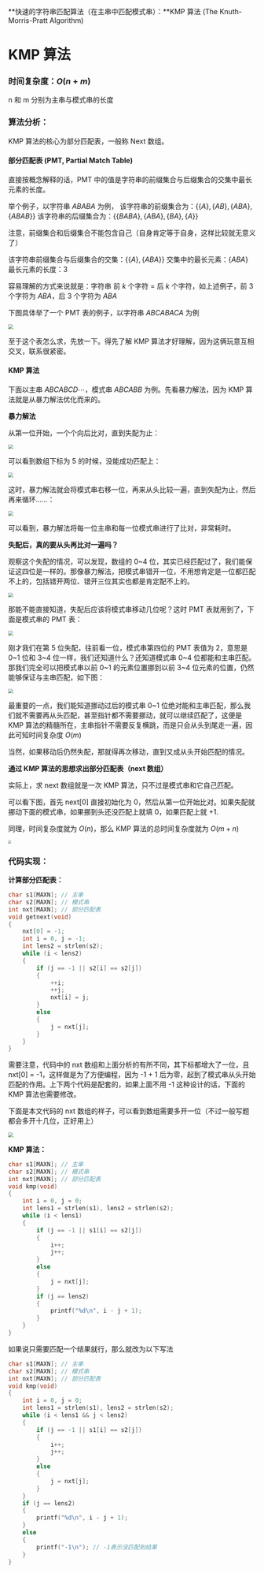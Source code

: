 **快速的字符串匹配算法（在主串中匹配模式串）：**KMP 算法 (The Knuth-Morris-Pratt Algorithm)

<!--more-->

# KMP 算法

### 时间复杂度：$O(n+m)$ 

n 和 m 分别为主串与模式串的长度

### 算法分析：

KMP 算法的核心为部分匹配表，一般称 Next 数组。

#### 部分匹配表 (PMT, Partial Match Table)

直接按概念解释的话，PMT 中的值是字符串的前缀集合与后缀集合的交集中最长元素的长度。

举个例子，以字符串 $ABABA$ 为例，
该字符串的前缀集合为：$\big\{\{A\},\{AB\},\{ABA\},\{ABAB\}\big\}$
该字符串的后缀集合为：$\big\{\{BABA\},\{ABA\},\{BA\},\{A\}\big\}$

注意，前缀集合和后缀集合不能包含自己（自身肯定等于自身，这样比较就无意义了）

该字符串前缀集合与后缀集合的交集：$\big\{\{A\},\{ABA\}\big\}$
交集中的最长元素：$\{ABA\}$
最长元素的长度：$3$

容易理解的方式来说就是：字符串 前 $k$ 个字符 = 后 $k$ 个字符，如上述例子，前 $3$ 个字符为 $ABA$，后 $3$ 个字符为 $ABA$

下图具体举了一个 PMT 表的例子，以字符串 $ABCABACA$ 为例

<img src="https://assets.zouht.com/img/note/19-01.webp" style="zoom:60%;" />

至于这个表怎么求，先放一下。得先了解 KMP 算法才好理解，因为这俩玩意互相交叉，联系很紧密。

#### KMP 算法

下面以主串 $ABCABCD\cdots$，模式串 $ABCABB$ 为例。先看暴力解法，因为 KMP 算法就是从暴力解法优化而来的。

**暴力解法**

从第一位开始，一个个向后比对，直到失配为止：

<img src="https://assets.zouht.com/img/note/19-02.webp" style="zoom:60%;" />

可以看到数组下标为 5 的时候，没能成功匹配上：

<img src="https://assets.zouht.com/img/note/19-03.webp" style="zoom:60%;" />

这时，暴力解法就会将模式串右移一位，再来从头比较一遍，直到失配为止，然后再来循环……：

<img src="https://assets.zouht.com/img/note/19-04.webp" style="zoom:60%;" />

可以看到，暴力解法将每一位主串和每一位模式串进行了比对，非常耗时。

**失配后，真的要从头再比对一遍吗？**

观察这个失配的情况，可以发现，数组的 0~4 位，其实已经匹配过了，我们能保证这四位是一样的。那像暴力解法，把模式串错开一位，不用想肯定是一位都匹配不上的，包括错开两位、错开三位其实也都是肯定配不上的。

<img src="https://assets.zouht.com/img/note/19-03.webp" style="zoom:60%;" />

那能不能直接知道，失配后应该将模式串移动几位呢？这时 PMT 表就用到了，下面是模式串的 PMT 表：

<img src="https://assets.zouht.com/img/note/19-05.webp" style="zoom:60%;" />

刚才我们在第 5 位失配，往前看一位，模式串第四位的 PMT 表值为 2，意思是 0~1 位和 3~4 位一样，我们还知道什么？还知道模式串 0~4 位都能和主串匹配。那我们完全可以把模式串以前 0~1 的元素位置挪到以前 3~4 位元素的位置，仍然能够保证与主串匹配，如下图：

<img src="https://assets.zouht.com/img/note/19-06.webp" style="zoom:60%;" />

最重要的一点，我们能知道挪动过后的模式串 0~1 位绝对能和主串匹配，那么我们就不需要再从头匹配，甚至指针都不需要挪动，就可以继续匹配了，这便是 KMP 算法的精髓所在，主串指针不需要反复横跳，而是只会从头到尾走一遍，因此可知时间复杂度 $O(m)$

当然，如果移动后仍然失配，那就得再次移动，直到又成从头开始匹配的情况。

**通过 KMP 算法的思想求出部分匹配表（next 数组）**

实际上，求 next 数组就是一次 KMP 算法，只不过是模式串和它自己匹配。

可以看下图，首先 next[0] 直接初始化为 0，然后从第一位开始比对。如果失配就挪动下面的模式串，如果挪到头还没匹配上就填 0，如果匹配上就 +1.

同理，时间复杂度就为 $O(n)$，那么 KMP 算法的总时间复杂度就为 $O(m+n)$

<img src="https://assets.zouht.com/img/note/19-07.webp" style="zoom:40%;" />

### 代码实现：

**计算部分匹配表：**

```cpp
char s1[MAXN]; // 主串
char s2[MAXN]; // 模式串
int nxt[MAXN]; // 部分匹配表
void getnext(void)
{
	nxt[0] = -1;
	int i = 0, j = -1;
	int lens2 = strlen(s2);
	while (i < lens2)
	{
		if (j == -1 || s2[i] == s2[j])
		{
			++i;
			++j;
			nxt[i] = j;
		}
		else
		{
			j = nxt[j];
		}
	}
}
```

需要注意，代码中的 nxt 数组和上面分析的有所不同，其下标都增大了一位，且 nxt[0] = -1，这样做是为了方便编程，因为 -1 + 1 后为零，起到了模式串从头开始匹配的作用。上下两个代码是配套的，如果上面不用 -1 这种设计的话，下面的 KMP 算法也需要修改。

下面是本文代码的 nxt 数组的样子，可以看到数组需要多开一位（不过一般写题都会多开十几位，正好用上）

<img src="https://assets.zouht.com/img/note/19-08.webp" style="zoom:60%;" />

**KMP 算法：**

```cpp
char s1[MAXN]; // 主串
char s2[MAXN]; // 模式串
int nxt[MAXN]; // 部分匹配表
void kmp(void)
{
	int i = 0, j = 0;
	int lens1 = strlen(s1), lens2 = strlen(s2);
	while (i < lens1)
	{
		if (j == -1 || s1[i] == s2[j])
		{
			i++;
			j++;
		}
		else
		{
			j = nxt[j];
		}
		if (j == lens2)
		{
			printf("%d\n", i - j + 1);
		}
	}
}
```

如果说只需要匹配一个结果就行，那么就改为以下写法

```cpp
char s1[MAXN]; // 主串
char s2[MAXN]; // 模式串
int nxt[MAXN]; // 部分匹配表
void kmp(void)
{
	int i = 0, j = 0;
	int lens1 = strlen(s1), lens2 = strlen(s2);
	while (i < lens1 && j < lens2)
	{
		if (j == -1 || s1[i] == s2[j])
		{
			i++;
			j++;
		}
		else
		{
			j = nxt[j];
		}
	}
	if (j == lens2)
	{
		printf("%d\n", i - j + 1);
	}
	else
	{
		printf("-1\n"); // -1表示没匹配到结果
	}
}
```

